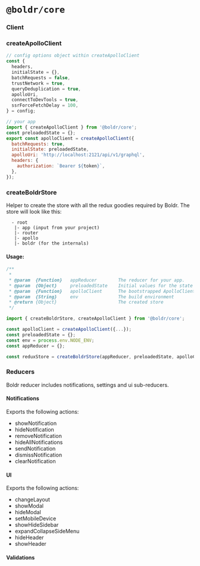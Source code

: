 # `@boldr/core`


### Client


### createApolloClient

```javascript
// config options object within createApolloClient
const {
  headers,
  initialState = {},
  batchRequests = false,
  trustNetwork = true,
  queryDeduplication = true,
  apolloUri,
  connectToDevTools = true,
  ssrForceFetchDelay = 100,
} = config;

// your app
import { createApolloClient } from '@boldr/core';
const preloadedState = {};
export const apolloClient = createApolloClient({
  batchRequests: true,
  initialState: preloadedState,
  apolloUri: 'http://localhost:2121/api/v1/graphql',
  headers: {
    authorization: `Bearer ${token}`,
  },
});
```

### createBoldrStore
Helper to create the store with all the redux goodies required by Boldr.
The store will look like this:    
```
  - root
   |- app (input from your project)
   |- router
   |- apollo
   |- boldr (for the internals)
```

#### Usage:

```javascript
/**
 *
 * @param  {Function}   appReducer        The reducer for your app.
 * @param  {Object}     preloadedState    Initial values for the state tree
 * @param  {Function}   apolloClient      The bootstrapped ApolloClient
 * @param  {String}     env               The build environment
 * @return {Object}                       The created store
 */

import { createBoldrStore, createApolloClient } from '@boldr/core';

const apolloClient = createApolloClient({...});
const preloadedState = {};
const env = process.env.NODE_ENV;
const appReducer = {};

const reduxStore = createBoldrStore(appReducer, preloadedState, apolloClient, env);
```

### Reducers

Boldr reducer includes notifications, settings and ui sub-reducers.

#### Notifications
Exports the following actions:

- showNotification
- hideNotification
- removeNotification
- hideAllNotifications
- sendNotification
- dismissNotification
- clearNotification

#### UI
Exports the following actions:

- changeLayout
- showModal
- hideModal
- setMobileDevice
- showHideSidebar
- expandCollapseSideMenu
- hideHeader
- showHeader


#### Validations
